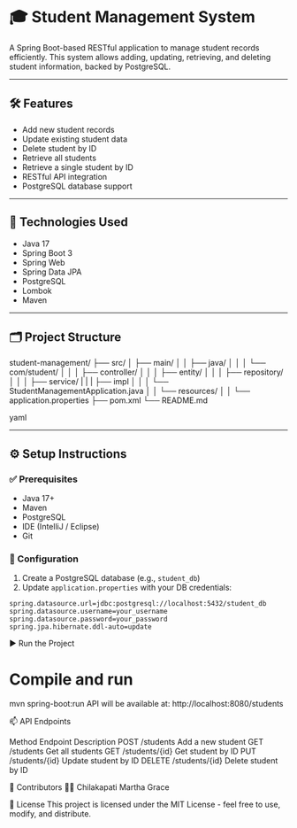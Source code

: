 # 🎓 Student Management System

A Spring Boot-based RESTful application to manage student records efficiently. This system allows adding, updating, retrieving, and deleting student information, backed by PostgreSQL.

---

## 🛠️ Features

- Add new student records  
- Update existing student data  
- Delete student by ID  
- Retrieve all students  
- Retrieve a single student by ID  
- RESTful API integration  
- PostgreSQL database support  

---

## 🚀 Technologies Used

- Java 17  
- Spring Boot 3  
- Spring Web  
- Spring Data JPA  
- PostgreSQL  
- Lombok  
- Maven  

---

## 🗂️ Project Structure
student-management/
├── src/
│   ├── main/
│   │   ├── java/
│   │   │   └── com/student/
│   │   │       ├── controller/
│   │   │       ├── entity/
│   │   │       ├── repository/
│   │   │       ├── service/
|   |   |       ├── impl
│   │   │       └── StudentManagementApplication.java
│   │   └── resources/
│   │       └── application.properties
├── pom.xml
└── README.md

yaml

---

## ⚙️ Setup Instructions

### ✅ Prerequisites
- Java 17+  
- Maven  
- PostgreSQL  
- IDE (IntelliJ / Eclipse)  
- Git  

### 🔧 Configuration

1. Create a PostgreSQL database (e.g., `student_db`)  
2. Update `application.properties` with your DB credentials:

```properties
spring.datasource.url=jdbc:postgresql://localhost:5432/student_db
spring.datasource.username=your_username
spring.datasource.password=your_password
spring.jpa.hibernate.ddl-auto=update
```

▶️ Run the Project
# Compile and run
mvn spring-boot:run
API will be available at: http://localhost:8080/students

📫 API Endpoints

Method	Endpoint	Description
POST	/students	Add a new student
GET	/students	Get all students
GET	/students/{id}	Get student by ID
PUT	/students/{id}	Update student by ID
DELETE	/students/{id}	Delete student by ID


🙌 Contributors
👩‍💻 Chilakapati Martha Grace

📜 License
This project is licensed under the MIT License - feel free to use, modify, and distribute.



